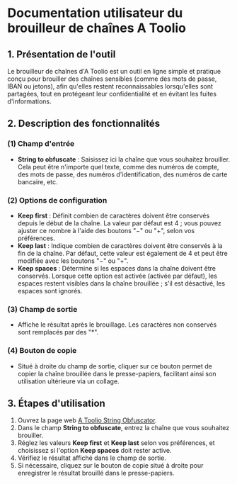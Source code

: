 # Documentation utilisateur du brouilleur de chaînes A Toolio

## 1. Présentation de l'outil

Le brouilleur de chaînes d'A Toolio est un outil en ligne simple et pratique conçu pour brouiller des chaînes sensibles (comme des mots de passe, IBAN ou jetons), afin qu'elles restent reconnaissables lorsqu'elles sont partagées, tout en protégeant leur confidentialité et en évitant les fuites d'informations.

## 2. Description des fonctionnalités

### (1) **Champ d'entrée**

* **String to obfuscate** : Saisissez ici la chaîne que vous souhaitez brouiller. Cela peut être n'importe quel texte, comme des numéros de compte, des mots de passe, des numéros d'identification, des numéros de carte bancaire, etc.

### (2) **Options de configuration**

* **Keep first** : Définit combien de caractères doivent être conservés depuis le début de la chaîne. La valeur par défaut est 4 ; vous pouvez ajuster ce nombre à l'aide des boutons "−" ou "+", selon vos préférences.
* **Keep last** : Indique combien de caractères doivent être conservés à la fin de la chaîne. Par défaut, cette valeur est également de 4 et peut être modifiée avec les boutons "−" ou "+".
* **Keep spaces** : Détermine si les espaces dans la chaîne doivent être conservés. Lorsque cette option est activée (activée par défaut), les espaces restent visibles dans la chaîne brouillée ; s'il est désactivé, les espaces sont ignorés.

### (3) **Champ de sortie**

* Affiche le résultat après le brouillage. Les caractères non conservés sont remplacés par des "*".

### (4) **Bouton de copie**

* Situé à droite du champ de sortie, cliquer sur ce bouton permet de copier la chaîne brouillée dans le presse-papiers, facilitant ainsi son utilisation ultérieure via un collage.

## 3. Étapes d'utilisation

1. Ouvrez la page web [A Toolio String Obfuscator](https://atoolio.com/string-obfuscator).
2. Dans le champ **String to obfuscate**, entrez la chaîne que vous souhaitez brouiller.
3. Réglez les valeurs **Keep first** et **Keep last** selon vos préférences, et choisissez si l'option **Keep spaces** doit rester active.
4. Vérifiez le résultat affiché dans le champ de sortie.
5. Si nécessaire, cliquez sur le bouton de copie situé à droite pour enregistrer le résultat brouillé dans le presse-papiers.
